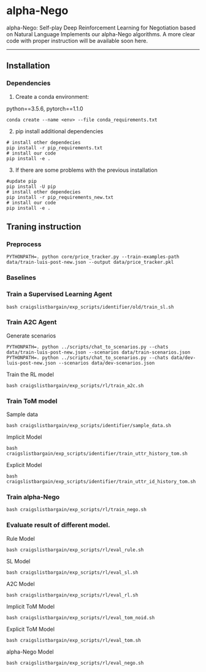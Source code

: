 # alpha-Nego
alpha-Nego: Self-play Deep Reinforcement Learning for Negotiation based on Natural Language
Implements our alpha-Nego algorithms.
A more clear code with proper instruction will be available soon here. 

----------
## Installation

### Dependencies

1. Create a conda environment:

python==3.5.6, pytorch==1.1.0

```shell
conda create --name <env> --file conda_requirements.txt
```

2. pip install additional dependencies
```shell
# install other dependecies
pip install -r pip_requirements.txt
# install our code
pip install -e .
```
3. If there are some problems with the previous installation
```shell
#update pip
pip install -U pip
# install other dependecies
pip install -r pip_requirements_new.txt
# install our code
pip install -e .
```


## Traning instruction

### Preprocess
```shell
PYTHONPATH=. python core/price_tracker.py --train-examples-path data/train-luis-post-new.json --output data/price_tracker.pkl
```

### Baselines

### Train a Supervised Learning Agent
```shell
bash craigslistbargain/exp_scripts/identifier/old/train_sl.sh
```
### Train A2C Agent
Generate scenarios
```shell
PYTHONPATH=. python ../scripts/chat_to_scenarios.py --chats data/train-luis-post-new.json --scenarios data/train-scenarios.json
PYTHONPATH=. python ../scripts/chat_to_scenarios.py --chats data/dev-luis-post-new.json --scenarios data/dev-scenarios.json
```
Train the RL model 
```shell
bash craigslistbargain/exp_scripts/rl/train_a2c.sh
```
### Train ToM model
Sample data
```shell
bash craigslistbargain/exp_scripts/identifier/sample_data.sh
```
Implicit Model
```shell
bash craigslistbargain/exp_scripts/identifier/train_uttr_history_tom.sh
```
Explicit Model
```shell
bash craigslistbargain/exp_scripts/identifier/train_uttr_id_history_tom.sh
```
### Train alpha-Nego
```shell
bash craigslistbargain/exp_scripts/rl/train_nego.sh
```

### Evaluate result of different model.

Rule Model
```shell
bash craigslistbargain/exp_scripts/rl/eval_rule.sh
```
SL Model
```shell
bash craigslistbargain/exp_scripts/rl/eval_sl.sh
```
A2C Model
```shell
bash craigslistbargain/exp_scripts/rl/eval_rl.sh
```  
Implicit ToM Model
```shell
bash craigslistbargain/exp_scripts/rl/eval_tom_noid.sh
```
Explicit ToM Model
```shell
bash craigslistbargain/exp_scripts/rl/eval_tom.sh
```

alpha-Nego Model
```shell
bash craigslistbargain/exp_scripts/rl/eval_nego.sh
```  